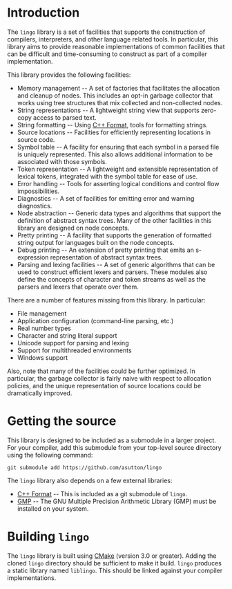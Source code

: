 # Introduction

The `lingo` library is a set of facilities that supports the construction 
of compilers, interpreters, and other language related tools. In particular,
this library aims to provide reasonable implementations of common facilities
that can be difficult and time-consuming to construct as part of a compiler
implementation.

This library provides the following facilities:

- Memory management -- A set of factories that facilitates the allocation
  and cleanup of nodes. This includes an opt-in garbage collector that
  works using tree structures that mix collected and non-collected nodes.
- String representations -- A lightweight string view that supports
  zero-copy access to parsed text.
- String formatting -- Using [C++ Format](http://cppformat.github.io), tools
  for formatting strings.
- Source locations -- Facilities for efficiently representing locations in
  source code.
- Symbol table -- A facility for ensuring that each symbol in a parsed
  file is uniquely represented. This also allows additional information
  to be associated with those symbols. 
- Token representation -- A lightweight and extensible representation
  of lexical tokens, integrated with the symbol table for ease of use.
- Error handling -- Tools for asserting logical conditions and control
  flow impossibilities.
- Diagnostics -- A set of facilities for emitting error and warning
  diagnostics.
- Node abstraction -- Generic data types and algorithms that support the 
  definition of abstract syntax trees. Many of the other facilities in
  this library are designed on node concepts.
- Pretty printing -- A facility that supports the generation of formatted
  string output for languages built on the node concepts.
- Debug printing -- An extension of pretty printing that emits an
  s-expression representation of abstract syntax trees.
- Parsing and lexing facilities -- A set of generic algorithms that can
  be used to construct efficient lexers and parsers. These modules
  also define the concepts of character and token streams as well as the
  parsers and lexers that operate over them.

There are a number of features missing from this library. In particular:

- File management
- Application configuration (command-line parsing, etc.)
- Real number types
- Character and string literal support
- Unicode support for parsing and lexing
- Support for multithreaded environments
- Windows support

Also, note that many of the facilities could be further optimized. In
particular, the garbage collector is fairly naive with respect to
allocation policies, and the unique representation of source locations
could be dramatically improved.


# Getting the source

This library is designed to be included as a submodule in a larger
project. For your compiler, add this submodule from your top-level
source directory using the following command:

```shell
git submodule add https://github.com/asutton/lingo
```

The `lingo` library also depends on a few external libraries:

- [C++ Format](http://cppformat.github.io) -- This is included as a git
  submodule of `lingo`.
- [GMP](https://gmplib.org) -- The GNU Multiple Precision Arithmetic Library
  (GMP) must be installed on your system.


# Building `lingo`

The `lingo` library is built using [CMake](https://cmake.org) (version 3.0
or greater). Adding the cloned `lingo` directory should be sufficient to
make it build. `lingo` produces a static library named `liblingo`. This
should be linked against your compiler implementations.
